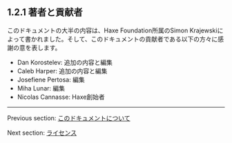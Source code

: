 ## 1.2.1 著者と貢献者

このドキュメントの大半の内容は、Haxe Foundation所属のSimon Krajewskiによって書かれました。そして、このドキュメントの貢献者である以下の方々に感謝の意を表します。

* Dan Korostelev: 追加の内容と編集
* Caleb Harper: 追加の内容と編集
* Josefiene Pertosa: 編集
* Miha Lunar: 編集
* Nicolas Cannasse: Haxe創始者

---

Previous section: [このドキュメントについて](introduction-about-this-document.md)

Next section: [ライセンス](introduction-license.md)